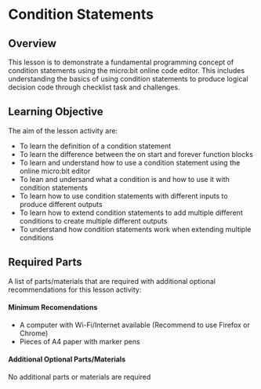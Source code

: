 # Condition Statements

## Overview
This lesson is to demonstrate a fundamental programming concept of condition statements using the micro:bit online code editor. This includes understanding the basics of using condition statements to produce logical decision code through checklist task and challenges.

## Learning Objective
The aim of the lesson activity are:
- To learn the definition of a condition statement
- To learn the difference between the on start and forever function blocks
- To learn and understand how to use a condition statement using the online micro:bit editor
- To lean and undersand what a condition is and how to use it with condition statements
- To learn how to use condition statements with different inputs to produce different outputs
- To learn how to extend condition statements to add multiple different conditions to create multiple different outputs
- To understand how condition statements work when extending multiple conditions

## Required Parts
A list of parts/materials that are required with additional optional recommendations for this lesson activity:

#### Minimum Recomendations
- A computer with Wi-Fi/Internet available (Recommend to use Firefox or Chrome)
- Pieces of A4 paper with marker pens

#### Additional Optional Parts/Materials
No additional parts or materials are required